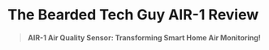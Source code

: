 # The Bearded Tech Guy AIR-1 Review

> #### AIR-1 Air Quality Sensor: Transforming Smart Home Air Monitoring!

